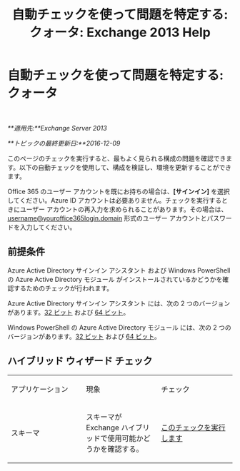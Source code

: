 ﻿---
title: '自動チェックを使って問題を特定する: クォータ: Exchange 2013 Help'
TOCTitle: '自動チェックを使って問題を特定する: クォータ'
ms:assetid: ddb93b30-d25c-463e-9814-0c56601ae734
ms:mtpsurl: https://technet.microsoft.com/ja-jp/library/Dn793976(v=EXCHG.150)
ms:contentKeyID: 62633013
ms.date: 04/24/2018
mtps_version: v=EXCHG.150
ms.translationtype: HT
---

# 自動チェックを使って問題を特定する: クォータ

 

_**適用先:**Exchange Server 2013_

_**トピックの最終更新日:**2016-12-09_

このページのチェックを実行すると、最もよく見られる構成の問題を確認できます。以下の自動チェックを使用して、構成を検証し、環境を更新することができます。

Office 365 のユーザー アカウントを既にお持ちの場合は、**\[サインイン\]** を選択してください。Azure ID アカウントは必要ありません。チェックを実行するときにユーザー アカウントの再入力を求められることがあります。その場合は、username@youroffice365login.domain 形式のユーザー アカウントとパスワードを入力してください。

## 前提条件

Azure Active Directory サインイン アシスタント および Windows PowerShell の Azure Active Directory モジュール がインストールされているかどうかを確認するためのチェックが行われます。

Azure Active Directory サインイン アシスタント には、次の 2 つのバージョンがあります。[32 ビット](https://go.microsoft.com/fwlink/?linkid=286261) および [64 ビット](https://go.microsoft.com/fwlink/?linkid=286262)。

Windows PowerShell の Azure Active Directory モジュール には、次の 2 つのバージョンがあります。[32 ビット](https://go.microsoft.com/fwlink/?linkid=286258) および [64 ビット](https://go.microsoft.com/fwlink/?linkid=286259)。

## ハイブリッド ウィザード チェック


<table>
<colgroup>
<col style="width: 33%" />
<col style="width: 33%" />
<col style="width: 33%" />
</colgroup>
<tbody>
<tr class="odd">
<td><p>アプリケーション</p></td>
<td><p>現象</p></td>
<td><p>チェック</p></td>
</tr>
<tr class="even">
<td><p>スキーマ</p></td>
<td><p>スキーマが Exchange ハイブリッドで使用可能かどうかを確認する。</p></td>
<td><p><a href="https://go.microsoft.com/?linkid=9834919">このチェックを実行します</a></p></td>
</tr>
</tbody>
</table>

